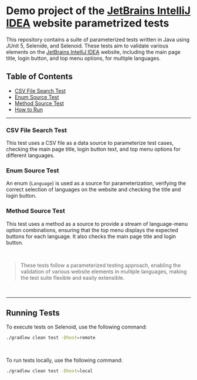 # Demo project of the [JetBrains IntelliJ IDEA](https://www.jetbrains.com/idea/) website parametrized tests
 
This repository contains a suite of parameterized tests written in Java using JUnit 5, Selenide, and Selenoid. These tests aim to validate various elements on the [JetBrains IntelliJ IDEA](https://www.jetbrains.com/idea/) website, including the main page title, login button, and top menu options, for multiple languages.


## Table of Contents
- [CSV File Search Test](#csv-test)
- [Enum Source Test](#enum-test)
- [Method Source Test](#method-test)
- [How to Run](#run)

---

### CSV File Search Test <a id="csv-test"></a>

This test uses a CSV file as a data source to parameterize test cases, checking the main page title, login button text, and top menu options for different languages.

### Enum Source Test <a id="enum-test"></a>

An enum (`Language`) is used as a source for parameterization, verifying the correct selection of languages on the website and checking the title and login button.

### Method Source Test <a id="method-test"></a>

This test uses a method as a source to provide a stream of language-menu option combinations, ensuring that the top menu displays the expected buttons for each language. It also checks the main page title and login button.

<br>

> These tests follow a parameterized testing approach, enabling the validation of various website elements in multiple languages, making the test suite flexible and easily extensible.

<br>

---

## Running Tests <a id="run"></a>

To execute tests on Selenoid, use the following command:

```bash
./gradlew clean test -Dhost=remote
```

<br>

To run tests locally, use the following command:

```bash
./gradlew clean test -Dhost=local
```
